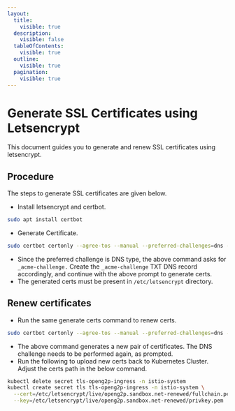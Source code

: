 ```yaml
---
layout:
  title:
    visible: true
  description:
    visible: false
  tableOfContents:
    visible: true
  outline:
    visible: true
  pagination:
    visible: true
---
```


# Generate SSL Certificates using Letsencrypt

This document guides you to generate and renew SSL certificates using letsencrypt. &#x20;

## Procedure

The steps to generate SSL certificates are given below.

* Install letsencrypt and certbot.

```bash
sudo apt install certbot
```

* Generate Certificate.

```bash
sudo certbot certonly --agree-tos --manual --preferred-challenges=dns -d *.openg2p.sandbox.net -d openg2p.sandbox.net
```



* Since the preferred challenge is DNS type, the above command asks for `_acme-challenge.` Create the `_acme-challenge` TXT DNS record accordingly, and continue with the above prompt to generate certs.
* The generated certs must be present in `/etc/letsencrypt` directory.

## Renew certificates

* Run the same generate certs command to renew certs.

```bash
sudo certbot certonly --agree-tos --manual --preferred-challenges=dns -d *.openg2p.sandbox.net -d openg2p.sandbox.net
```

* The above command generates a new pair of certificates. The DNS challenge needs to be performed again, as prompted.
* Run the following to upload new certs back to Kubernetes Cluster. Adjust the certs path in the below command.

```bash
kubectl delete secret tls-openg2p-ingress -n istio-system
kubectl create secret tls tls-openg2p-ingress -n istio-system \
  --cert=/etc/letsencrypt/live/openg2p.sandbox.net-renewed/fullchain.pem \
  --key=/etc/letsencrypt/live/openg2p.sandbox.net-renewed/privkey.pem
```
